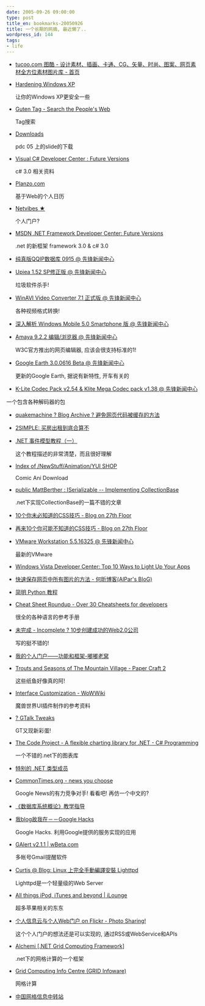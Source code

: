 ```yaml
---
date: 2005-09-26 09:00:00
type: post
title_en: bookmarks-20050926
title: 一个长期的网摘, 最近懒了..
wordpress_id: 144
tags:
- life
---
```


* [tucoo.com 图酷 - 设计素材、插画、卡通、CG、矢量、时尚、图案、网页素材全方位素材图片库 - 首页](http://tucoo.com/)  
* [Hardening Windows XP](http://winxp.uwaterloo.ca/Documentation/Hardening_WXP.asp)  

	让你的Windows XP更安全一些  
	
* [Guten Tag - Search the People's Web](http://creative-mobs.com/gutentag/)  

	Tag搜索    

* [Downloads](http://microsoftpdc.com/content/downloads.aspx)  

	pdc 05 上的slide的下载
	
* [Visual C# Developer Center : Future Versions](http://msdn.microsoft.com/vcsharp/future/)  

	c# 3.0 相关资料  
	
* [Planzo.com](http://nickcheng.planzo.com/)  

	基于Web的个人日历  

* [Netvibes ★](http://www.netvibes.com/)  

	个人门户?  

* [MSDN .NET Framework Developer Center: Future Versions](http://msdn.microsoft.com/netframework/future/)  

	.net 的新框架 framework 3.0 &amp; c# 3.0  
	
* [纯真版QQIP数据库 0915 @ 先锋新闻中心](http://www.pcpchina.com/news/list.asp?id=10248)  
* [Upiea 1.52 SP修正版 @ 先锋新闻中心](http://www.pcpchina.com/news/list.asp?id=10252)  

	垃圾软件杀手!  
	
* [WinAVI Video Converter 7.1 正式版 @ 先锋新闻中心](http://www.pcpchina.com/news/list.asp?id=10243)  

	各种视频格式转换!  
	
* [深入解析 Windows Mobile 5.0 Smartphone 版 @ 先锋新闻中心](http://www.pcpchina.com/news/list.asp?id=10260)  
* [Amaya 9.2.2 编辑/浏览器 @ 先锋新闻中心](http://www.pcpchina.com/news/list.asp?id=10257)  

	W3C官方推出的网页编辑器, 应该会很支持标准的1!  
	
* [Google Earth 3.0.0616 Beta @ 先锋新闻中心](http://www.pcpchina.com/news/list.asp?id=10279)  

	更新的Google Earth, 据说有新特性, 开车有关的  
	
* [K-Lite Codec Pack v2.54 &amp; Klite Mega Codec pack v1.38 @ 先锋新闻中心](http://www.pcpchina.com/news/list.asp?id=10278)  

一个包含各种解码器的包  

* [quakemachine ? Blog Archive ? 避免网页代码被缓存的方法](http://www.quakemachine.com/blog/software/wordpress/270)  
* [2SIMPLE: 买房出租到底合算不](http://edad.com.cn/datou/2005/09/blog-post_112697626882074999.htm)  
* [.NET 事件模型教程（一）](http://blog.joycode.com/percyboy/archive/2005/01/22/43433.aspx)  

	这个教程描述的非常清楚，而且很好理解  
	
* [Index of /NewStuff/Animation/YUI SHOP](http://www.irradiance.net/NewStuff/Animation/YUI%20SHOP/?S=A)  

	Comic Ani Download  
	
* [public MattBerther : ISerializable -- Implementing CollectionBase](http://www.mattberther.com/2004/09/000540.html)  

	.net下实现CollectionBase的一篇不错的文章  
	
* [10个你未必知道的CSS技巧 - Blog on 27th Floor](http://blog.cathayan.org/item/1055)  
* [再来10个你可能不知道的CSS技巧 - Blog on 27th Floor](http://blog.cathayan.org/item/1058)  
* [VMware Workstation 5.5.16325 @ 先锋新闻中心](http://www.pcpchina.com/news/list.asp?id=10169)  

	最新的VMware  
	
* [Windows Vista Developer Center: Top 10 Ways to Light Up Your Apps](http://msdn.microsoft.com/windowsvista/top10/)  
* [快速保存网页中所有图片的方法 - 何昕博客(AlPar's BloG)](http://blog.fz0132.com/blogview.asp?logID=695)  
* [简明 Python 教程](http://www.byteofpython.info/language/chinese/index.html)  
* [Cheat Sheet Roundup - Over 30 Cheatsheets for developers](http://www.petefreitag.com/item/455.cfm)  

	很全的各种语言的参考手册  
	
* [未完成 - Incomplete ? 10步创建成功的Web2.0公司](http://in.comengo.net/index.php/archives/10-steps-to-web20-company/)  

	写的挺不错的!  
	
* [我的个人门户——功能和框架-嘟嘟老窝](http://www.duduwolf.com/post/my_personal_portal_idea.asp)  
* [Trouts and Seasons of The Mountain Village - Paper Craft 2](http://www.amago.jp.lv/papercraft/papercraft2-2.html)  

	这些纸鱼好像真的阿!  
	
* [Interface Customization - WoWWiki](http://www.wowwiki.com/Interface_Customization)  

	魔兽世界UI插件制作的参考资料  
	
* [? GTalk Tweaks](http://www.fluxiontech.com/?p=61)  

	GT又现新彩蛋!  
	
* [The Code Project - A flexible charting library for .NET - C# Programming](http://www.codeproject.com/csharp/ZedGraph.asp#xxxx)  

	一个不错的.net下的图表库  
	
* [特别的 .NET 类型成员](http://www.microsoft.com/china/MSDN/library/netFramework/netframework/msdnmagissues0102dotnet.mspx)  
* [CommonTimes.org - news you choose](http://www.commontimes.org/)  

	Google News的有力竞争对手! 看看吧! 再仿一个中文的?  
	
* [《数据库系统概论》教学指导](http://www.ekany.com/wdg98/zc/ch1.htm)  
* [我blog故我在－－Google Hacks](http://www4.uuzone.com/blog/mao/36997.htm)  

	Google Hacks. 利用Google提供的服务实现的应用  
	
* [GAlert v2.1.1 | wBeta.com](http://www.wbeta.com/comments.php?catid=2&amp;shownews=9363)  

	多帐号Gmail提醒软件  
	
* [Curtis @ Blog: Linux 上完全手動編譯安裝 Lighttpd](http://blog.sina.com.tw/archive.php?blog_id=3759&amp;md=entry&amp;id=9778)  

	Lighttpd是一个轻量级的Web Server  
	
* [All things iPod, iTunes and beyond | iLounge](http://ilounge.com/)  

	超多苹果相关的东东  
	
* [个人信息云与个人Web门户 on Flickr - Photo Sharing!](http://www.flickr.com/photos/zheng/36102863/)  

	这个个人门户的想法还是可以实现的, 通过RSS或WebService和APIs  
	
* [Alchemi [.NET Grid Computing Framework]](http://www.alchemi.net/1_0_0_beta.html)  

	.net下的网格计算的一个框架  
	
* [Grid Computing Info Centre (GRID Infoware)](http://www.gridcomputing.com/)  

	网格计算  
	
* [中国网格信息中转站](http://www.chinagrid.net/dvnews/default.aspx)
